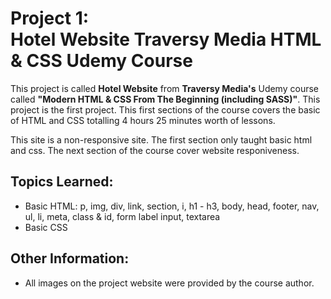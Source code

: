 # Project 1: <br> Hotel Website Traversy Media HTML & CSS Udemy Course

This project is called **Hotel Website** from **Traversy Media's** Udemy course called **"Modern HTML &amp; CSS From The Beginning (including SASS)"**.  This project is the first project.  This first sections of the course covers the basic of HTML and CSS totalling 4 hours 25 minutes worth of lessons.

This site is a non-responsive site.  The first section only taught basic html and css.  The next section of the course cover website responiveness.

## Topics Learned:
* Basic HTML: p, img, div, link, section, i, h1 - h3, body, head, footer, nav, ul, li, meta, class & id, form label input, textarea
* Basic CSS

## Other Information:
* All images on the project website were provided by the course author.


